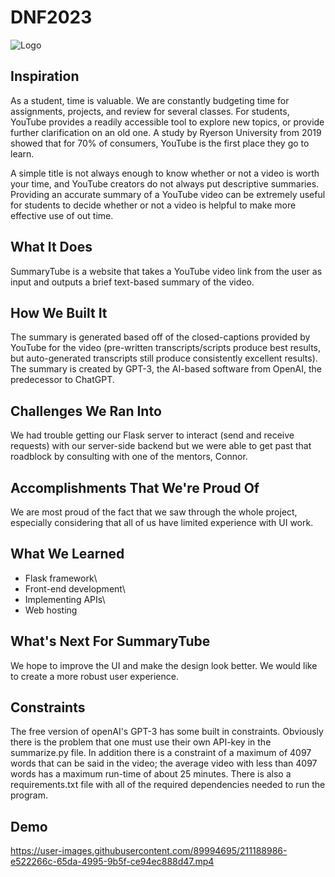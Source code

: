# DNF2023

![Logo](https://user-images.githubusercontent.com/89994695/211187122-ebcb2927-fd96-4c75-88fc-b7acae400bc0.png)

## Inspiration

As a student, time is valuable. We are constantly budgeting time for assignments, projects, and review for several classes. For students, YouTube provides a readily accessible tool to explore new topics, or provide further clarification on an old one. A study by Ryerson University from 2019 showed that for 70% of consumers, YouTube is the first place they go to learn.  

A simple title is not always enough to know whether or not a video is worth your time, and YouTube creators do not always put descriptive summaries. Providing an accurate summary of a YouTube video can be extremely useful for students to decide whether or not a video is helpful to make more effective use of out time. 

## What It Does

SummaryTube is a website that takes a YouTube video link from the user as input and outputs a brief text-based summary of the video.

## How We Built It

The summary is generated based off of the closed-captions provided by YouTube for the video (pre-written transcripts/scripts produce best results, but auto-generated transcripts still produce consistently excellent results). The summary is created by GPT-3, the AI-based software from OpenAI, the predecessor to ChatGPT.

## Challenges We Ran Into

We had trouble getting our Flask server to interact (send and receive requests) with our server-side backend but we were able to get past that roadblock by consulting with one of the mentors, Connor.

## Accomplishments That We're Proud Of

We are most proud of the fact that we saw through the whole project, especially considering that all of us have limited experience with UI work.

## What We Learned

* Flask framework\
* Front-end development\
* Implementing APIs\
* Web hosting

## What's Next For SummaryTube

We hope to improve the UI and make the design look better. We would like to create a more robust user experience.

## Constraints

The free version of openAI's GPT-3 has some built in constraints. Obviously there is the problem that one must use their own API-key in the summarize.py file. In addition there is a constraint of a maximum of 4097 words that can be said in the video; the average video with less than 4097 words has a maximum run-time of about 25 minutes. There is also a requirements.txt file  with all of the required dependencies needed to run the program.

## Demo

https://user-images.githubusercontent.com/89994695/211188986-e522266c-65da-4995-9b5f-ce94ec888d47.mp4
